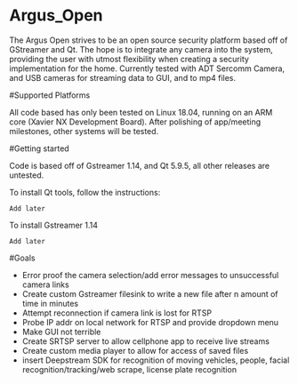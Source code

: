 # Argus_Open

The Argus Open strives to be an open source security platform based off of GStreamer and Qt. The hope is to integrate any camera into the system, providing the user with utmost flexibility when creating a security implementation for the home. Currently tested with ADT Sercomm Camera, and USB cameras for streaming data to GUI, and to mp4 files. 

#Supported Platforms

All code based has only been tested on Linux 18.04, running on an ARM core (Xavier NX Development Board). After polishing of app/meeting milestones, other systems will be tested.

#Getting started

Code is based off of Gstreamer 1.14, and Qt 5.9.5, all other releases are untested. 

To install Qt tools, follow the instructions:

```
Add later
```

To install Gstreamer 1.14

```
Add later
```

#Goals

- Error proof the camera selection/add error messages to unsuccessful camera links
- Create custom Gstreamer filesink to write a new file after n amount of time in minutes
- Attempt reconnection if camera link is lost for RTSP
- Probe IP addr on local network for RTSP and provide dropdown menu
- Make GUI not terrible
- Create SRTSP server to allow cellphone app to receive live streams
- Create custom media player to allow for access of saved files
- insert Deepstream SDK for recognition of moving vehicles, people, facial recognition/tracking/web scrape, license plate recognition

